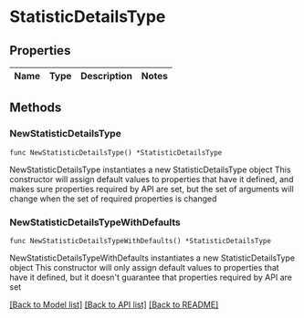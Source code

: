 # StatisticDetailsType

## Properties

Name | Type | Description | Notes
------------ | ------------- | ------------- | -------------

## Methods

### NewStatisticDetailsType

`func NewStatisticDetailsType() *StatisticDetailsType`

NewStatisticDetailsType instantiates a new StatisticDetailsType object
This constructor will assign default values to properties that have it defined,
and makes sure properties required by API are set, but the set of arguments
will change when the set of required properties is changed

### NewStatisticDetailsTypeWithDefaults

`func NewStatisticDetailsTypeWithDefaults() *StatisticDetailsType`

NewStatisticDetailsTypeWithDefaults instantiates a new StatisticDetailsType object
This constructor will only assign default values to properties that have it defined,
but it doesn't guarantee that properties required by API are set


[[Back to Model list]](../README.md#documentation-for-models) [[Back to API list]](../README.md#documentation-for-api-endpoints) [[Back to README]](../README.md)


